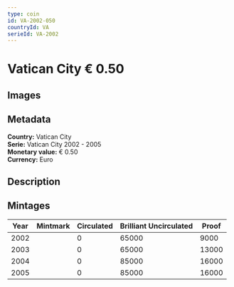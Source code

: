 ```yaml
---
type: coin
id: VA-2002-050
countryId: VA
serieId: VA-2002
---
```


# Vatican City € 0.50

## Images


## Metadata

**Country:** Vatican City\
**Serie:** Vatican City 2002 - 2005\
**Monetary value:** € 0.50\
**Currency:** Euro

## Description


## Mintages

| Year | Mintmark | Circulated | Brilliant Uncirculated | Proof |
| ---- | -------- | ---------- | ---------------------- | ----- |
| 2002 |  | 0| 65000 | 9000 |
| 2003 |  | 0| 65000 | 13000 |
| 2004 |  | 0| 85000 | 16000 |
| 2005 |  | 0| 85000 | 16000 |
